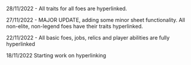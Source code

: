 28/11/2022 - All traits for all foes are hyperlinked.

27/11/2022 - MAJOR UPDATE, adding some minor sheet functionality. 
All non-elite, non-legend foes have their traits hyperlinked.

22/11/2022 - All basic foes, jobs, relics and player abilities are fully hyperlinked

18/11/2022 Starting work on hyperlinking
